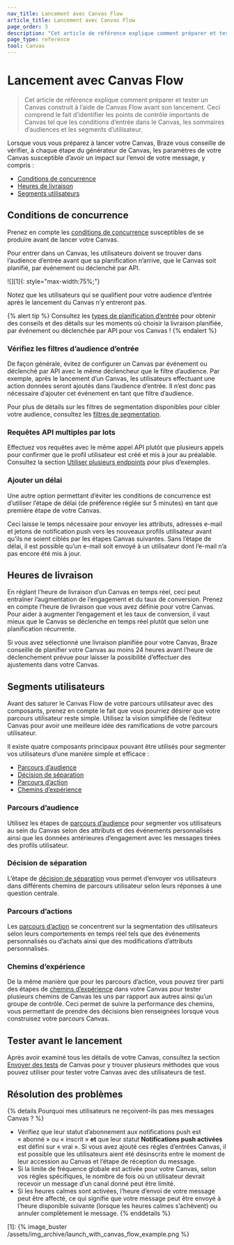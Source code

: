 ```yaml
---
nav_title: Lancement avec Canvas Flow
article_title: Lancement avec Canvas Flow
page_order: 3
description: "Cet article de référence explique comment préparer et tester un Canvas construit à l’aide de Canvas Flow avant son lancement."
page_type: reference
tool: Canvas
---
```


# Lancement avec Canvas Flow

> Cet article de référence explique comment préparer et tester un Canvas construit à l’aide de Canvas Flow avant son lancement. Ceci comprend le fait d’identifier les points de contrôle importants de Canvas tel que les conditions d’entrée dans le Canvas, les sommaires d’audiences et les segments d’utilisateur.

Lorsque vous vous préparez à lancer votre Canvas, Braze vous conseille de vérifier, à chaque étape du générateur de Canvas, les paramètres de votre Canvas susceptible d’avoir un impact sur l’envoi de votre message, y compris :
* [Conditions de concurrence](#race-conditions)
* [Heures de livraison](#delivery-times)
* [Segments utilisateurs](#segment-users)

## Conditions de concurrence 

Prenez en compte les [conditions de concurrence]({{site.baseurl}}/user_guide/engagement_tools/testing/race_conditions/) susceptibles de se produire avant de lancer votre Canvas. 

Pour entrer dans un Canvas, les utilisateurs doivent se trouver dans l’audience d’entrée avant que sa planification n’arrive, que le Canvas soit planifié, par événement ou déclenché par API. 

![][1]{: style="max-width:75%;"}

Notez que les utilisateurs qui se qualifient pour votre audience d’entrée après le lancement du Canvas n’y entreront pas.

{% alert tip %}
Consultez les [types de planification d’entrée]({{site.baseurl}}/user_guide/engagement_tools/canvas/create_a_canvas/create_a_canvas/#step-2b-set-your-canvas-entry-schedule) pour obtenir des conseils et des détails sur les moments où choisir la livraison planifiée, par événement ou déclenchée par API pour vos Canvas !
{% endalert %}

### Vérifiez les filtres d’audience d’entrée

De façon générale, évitez de configurer un Canvas par événement ou déclenché par API avec le même déclencheur que le filtre d’audience. Par exemple, après le lancement d’un Canvas, les utilisateurs effectuant une action données seront ajoutés dans l’audience d’entrée. Il n’est donc pas nécessaire d’ajouter cet événement en tant que filtre d’audience. 

Pour plus de détails sur les filtres de segmentation disponibles pour cibler votre audience, consultez les [filtres de segmentation]({{site.baseurl}}/user_guide/engagement_tools/segments/segmentation_filters).

### Requêtes API multiples par lots

Effectuez vos requêtes avec le même appel API plutôt que plusieurs appels pour confirmer que le profil utilisateur est créé et mis à jour au préalable. Consultez la section [Utiliser plusieurs endpoints]({{site.baseurl}}/user_guide/engagement_tools/testing/race_conditions/#using-multiple-api-endpoints) pour plus d’exemples.

### Ajouter un délai

Une autre option permettant d’éviter les conditions de concurrence est d’utiliser l’étape de délai (de préférence réglée sur 5 minutes) en tant que première étape de votre Canvas. 

Ceci laisse le temps nécessaire pour envoyer les attributs, adresses e-mail et jetons de notification push vers les nouveaux profils utilisateur avant qu’ils ne soient ciblés par les étapes Canvas suivantes. Sans l’étape de délai, il est possible qu’un e-mail soit envoyé à un utilisateur dont l’e-mail n’a pas encore été mis à jour.

## Heures de livraison

En réglant l’heure de livraison d’un Canvas en temps réel, ceci peut entraîner l’augmentation de l’engagement et du taux de conversion. Prenez en compte l’heure de livraison que vous avez définie pour votre Canvas. Pour aider à augmenter l’engagement et les taux de conversion, il vaut mieux que le Canvas se déclenche en temps réel plutôt que selon une planification récurrente.

Si vous avez sélectionné une livraison planifiée pour votre Canvas, Braze conseille de planifier votre Canvas au moins 24 heures avant l’heure de déclenchement prévue pour laisser la possibilité d’effectuer des ajustements dans votre Canvas.

## Segments utilisateurs

Avant des saturer le Canvas Flow de votre parcours utilisateur avec des composants, prenez en compte le fait que vous pourriez désirer que votre parcours utilisateur reste simple. Utilisez la vision simplifiée de l’éditeur Canvas pour avoir une meilleure idée des ramifications de votre parcours utilisateur. 

Il existe quatre composants principaux pouvant être utilisés pour segmenter vos utilisateurs d’une manière simple et efficace :

* [Parcours d’audience](#audience-paths)
* [Décision de séparation](#decision-split)
* [Parcours d’action](#action-paths)
* [Chemins d’expérience](#experiment-paths)

### Parcours d’audience

Utilisez les étapes de [parcours d’audience]({{site.baseurl}}/user_guide/engagement_tools/canvas/canvas_components/audience_paths/) pour segmenter vos utilisateurs au sein du Canvas selon des attributs et des événements personnalisés ainsi que les données antérieures d’engagement avec les messages tirées des profils utilisateur.

### Décision de séparation

L’étape de [décision de séparation]({{site.baseurl}}/user_guide/engagement_tools/canvas/canvas_components/decision_split/) vous permet d’envoyer vos utilisateurs dans différents chemins de parcours utilisateur selon leurs réponses à une question centrale.

### Parcours d’actions

Les [parcours d’action]({{site.baseurl}}/user_guide/engagement_tools/canvas/canvas_components/action_paths/) se concentrent sur la segmentation des utilisateurs selon leurs comportements en temps réel tels que des événements personnalisés ou d’achats ainsi que des modifications d’attributs personnalisés. 

### Chemins d’expérience

De la même manière que pour les parcours d’action, vous pouvez tirer parti des étapes de [chemins d’expérience]({{site.baseurl}}/user_guide/engagement_tools/canvas/canvas_components/experiment_paths/) dans votre Canvas pour tester plusieurs chemins de Canvas les uns par rapport aux autres ainsi qu’un groupe de contrôle. Ceci permet de suivre la performance des chemins, vous permettant de prendre des décisions bien renseignées lorsque vous construisez votre parcours Canvas. 

## Tester avant le lancement

Après avoir examiné tous les détails de votre Canvas, consultez la section [Envoyer des tests]({{site.baseurl}}/user_guide/engagement_tools/canvas/testing_canvases/sending_test_canvases/) de Canvas pour y trouver plusieurs méthodes que vous pouvez utiliser pour tester votre Canvas avec des utilisateurs de test.

## Résolution des problèmes

{% details Pourquoi mes utilisateurs ne reçoivent-ils pas mes messages Canvas ? %}
- Vérifiez que leur statut d’abonnement aux notifications push est « abonné » ou « inscrit » **et** que leur statut **Notifications push activées** est défini sur « vrai ». Si vous avez ajouté ces règles d’entrées Canvas, il est possible que les utilisateurs aient été désinscrits entre le moment de leur accession au Canvas et l’étape de réception du message.
- Si la limite de fréquence globale est activée pour votre Canvas, selon vos règles spécifiques, le nombre de fois où un utilisateur devrait recevoir un message d’un canal donné peut être limité. 
- Si les heures calmes sont activées, l’heure d’envoi de votre message peut être affecté, ce qui signifie que votre message peut être envoyé à l’heure disponible suivante (lorsque les heures calmes s’achèvent) ou annuler complètement le message.
{% enddetails %}

[1]: {% image_buster /assets/img_archive/launch_with_canvas_flow_example.png %}
